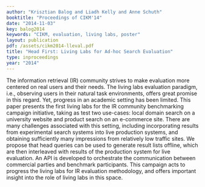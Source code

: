 ```yaml
---
author: "Krisztian Balog and Liadh Kelly and Anne Schuth"
booktitle: "Proceedings of CIKM'14"
date: "2014-11-03"
key: balog2014
keywords: "CIKM, evaluation, living labs, poster"
layout: publication
pdf: /assets/cikm2014-lleval.pdf
title: "Head First: Living Labs for Ad-hoc Search Evaluation"
type: inproceedings
year: "2014"
---
```


The information retrieval (IR) community strives to make evaluation more centered on real users and their needs. The
living labs evaluation paradigm, i.e., observing users in their natural task environments, offers great promise in this
regard. Yet, progress in an academic setting has been limited. This paper presents the first living labs for the IR
community benchmarking campaign initiative, taking as test two use-cases: local domain search on a university website
and product search on an e-commerce site. There are many challenges associated with this setting, including
incorporating results from experimental search systems into live production systems, and obtaining sufficiently many
impressions from relatively low traffic sites. We propose that head queries can be used to generate result lists
offline, which are then interleaved with results of the production system for live evaluation. An API is developed to
orchestrate the communication between commercial parties and benchmark participants. This campaign acts to progress the
living labs for IR evaluation methodology, and offers important insight into the role of living labs in this space.

